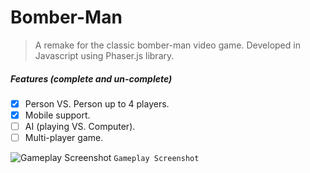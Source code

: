 
# Bomber-Man

> A remake for the classic bomber-man video game.
Developed in Javascript using Phaser.js library.

##### Features (complete and un-complete)
- [x] Person VS. Person up to 4 players.
- [x] Mobile support.
- [ ] AI (playing VS. Computer).
- [ ] Multi-player game.

![Gameplay Screenshot](http://3.126.2.79/wp-content/uploads/2020/04/bmb2.jpg)
`Gameplay Screenshot`
